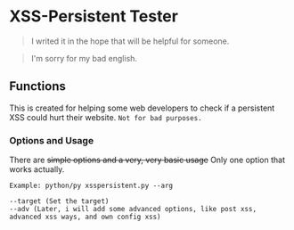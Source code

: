 # XSS-Persistent Tester
> I writed it in the hope that will be helpful for someone.

> I'm sorry for my bad english.


## Functions
This is created for helping some web developers to check if a persistent XSS could hurt their website.
`Not for bad purposes.`

### Options and Usage
There are ~~simple options and a very, very basic usage~~ Only one option that works actually.
```
Example: python/py xsspersistent.py --arg

--target (Set the target)
--adv (Later, i will add some advanced options, like post xss, advanced xss ways, and own config xss)
```

